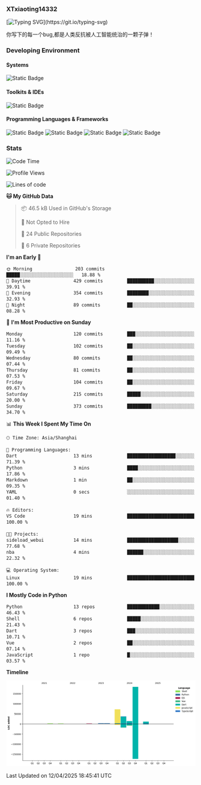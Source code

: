 ### XTxiaoting14332

[![Typing SVG](https://readme-typing-svg.herokuapp.com?font=JetBrians+Mono&pause=1000&random=false&width=435&lines=Hello+World!)](https://git.io/typing-svg)

你写下的每一个bug,都是人类反抗被人工智能统治的一颗子弹！

### Developing Environment

#### Systems

![Static Badge](https://img.shields.io/badge/Ubuntu-%20?style=flat-square&logo=ubuntu&logoColor=white&color=E34F26)

#### Toolkits & IDEs

![Static Badge](https://img.shields.io/badge/Visual%20Studio%20Code-%20?style=flat-square&logo=visualstudiocode&logoColor=white&color=blue)

#### Programming Languages & Frameworks

![Static Badge](https://img.shields.io/badge/Dart-%20?style=flat-square&logo=dart&logoColor=white&color=0175C2)
![Static Badge](https://img.shields.io/badge/Flutter-%20?style=flat-square&logo=flutter&logoColor=white&color=02569B)
![Static Badge](https://img.shields.io/badge/Python-%20?style=flat-square&logo=python&logoColor=white&color=E7A781)
![Static Badge](https://img.shields.io/badge/Bash%20Shell-%20?style=flat-square&logo=shell&logoColor=white&color=49D868)

### Stats

<!--START_SECTION:waka-->
![Code Time](http://img.shields.io/badge/Code%20Time-314%20hrs%204%20mins-blue)

![Profile Views](http://img.shields.io/badge/Profile%20Views-2-blue)

![Lines of code](https://img.shields.io/badge/From%20Hello%20World%20I%27ve%20Written-330.1%20thousand%20lines%20of%20code-blue)

**🐱 My GitHub Data** 

> 📦 46.5 kB Used in GitHub's Storage 
 > 
> 🚫 Not Opted to Hire
 > 
> 📜 24 Public Repositories 
 > 
> 🔑 6 Private Repositories 
 > 
**I'm an Early 🐤** 

```text
🌞 Morning                203 commits         █████░░░░░░░░░░░░░░░░░░░░   18.88 % 
🌆 Daytime                429 commits         ██████████░░░░░░░░░░░░░░░   39.91 % 
🌃 Evening                354 commits         ████████░░░░░░░░░░░░░░░░░   32.93 % 
🌙 Night                  89 commits          ██░░░░░░░░░░░░░░░░░░░░░░░   08.28 % 
```
📅 **I'm Most Productive on Sunday** 

```text
Monday                   120 commits         ███░░░░░░░░░░░░░░░░░░░░░░   11.16 % 
Tuesday                  102 commits         ██░░░░░░░░░░░░░░░░░░░░░░░   09.49 % 
Wednesday                80 commits          ██░░░░░░░░░░░░░░░░░░░░░░░   07.44 % 
Thursday                 81 commits          ██░░░░░░░░░░░░░░░░░░░░░░░   07.53 % 
Friday                   104 commits         ██░░░░░░░░░░░░░░░░░░░░░░░   09.67 % 
Saturday                 215 commits         █████░░░░░░░░░░░░░░░░░░░░   20.00 % 
Sunday                   373 commits         █████████░░░░░░░░░░░░░░░░   34.70 % 
```


📊 **This Week I Spent My Time On** 

```text
🕑︎ Time Zone: Asia/Shanghai

💬 Programming Languages: 
Dart                     13 mins             ██████████████████░░░░░░░   71.39 % 
Python                   3 mins              ████░░░░░░░░░░░░░░░░░░░░░   17.86 % 
Markdown                 1 min               ██░░░░░░░░░░░░░░░░░░░░░░░   09.35 % 
YAML                     0 secs              ░░░░░░░░░░░░░░░░░░░░░░░░░   01.40 % 

🔥 Editors: 
VS Code                  19 mins             █████████████████████████   100.00 % 

🐱‍💻 Projects: 
sideload_webui           14 mins             ███████████████████░░░░░░   77.68 % 
nba                      4 mins              ██████░░░░░░░░░░░░░░░░░░░   22.32 % 

💻 Operating System: 
Linux                    19 mins             █████████████████████████   100.00 % 
```

**I Mostly Code in Python** 

```text
Python                   13 repos            ████████████░░░░░░░░░░░░░   46.43 % 
Shell                    6 repos             █████░░░░░░░░░░░░░░░░░░░░   21.43 % 
Dart                     3 repos             ███░░░░░░░░░░░░░░░░░░░░░░   10.71 % 
Vue                      2 repos             ██░░░░░░░░░░░░░░░░░░░░░░░   07.14 % 
JavaScript               1 repo              █░░░░░░░░░░░░░░░░░░░░░░░░   03.57 % 
```



**Timeline**

![Lines of Code chart](https://raw.githubusercontent.com/XTxiaoting14332/XTxiaoting14332/main/assets/bar_graph.png)


 Last Updated on 12/04/2025 18:45:41 UTC
<!--END_SECTION:waka-->